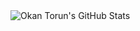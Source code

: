 <img align="left" alt="Okan Torun's GitHub Stats" src="https://github-readme-stats.vercel.app/api?username=okantorun&show_icons=true&hide_border=true" />
